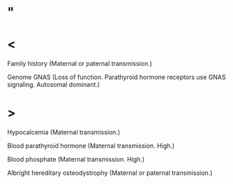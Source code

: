 # "

# <

Family history
(Maternal or paternal transmission.)

Genome GNAS
(Loss of function. Parathyroid hormone receptors use GNAS signaling. Autosomal dominant.)

# >

Hypocalcemia
(Maternal transmission.)

Blood parathyroid hormone
(Maternal transmission. High.)

Blood phosphate
(Maternal transmission. High.)

Albright hereditary osteodystrophy
(Maternal or paternal transmission.)
